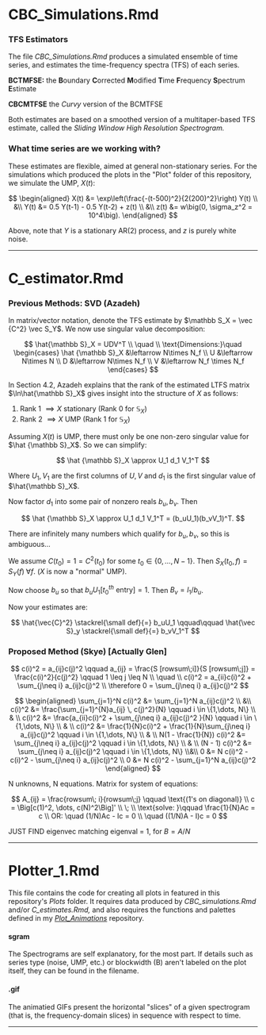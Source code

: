 # CBC_Simulations.Rmd

### TFS Estimators

The file *CBC_Simulations.Rmd* produces a simulated ensemble of time series, and estimates the time-frequency spectra (TFS) of each series.

**BCTMFSE:** the **B**oundary **C**orrected **M**odified **T**ime **F**requency **S**pectrum **E**stimate

**CBCMTFSE** the *Curvy* version of the BCMTFSE

Both estimates are based on a smoothed version of a multitaper-based TFS estimate, 
called the *Sliding Window High Resolution Spectrogram.*


### What time series are we working with?

These estimates are flexible, aimed at general non-stationary series. For the simulations which produced the plots in the "Plot" folder of this repository, we simulate the UMP, $X(t)$:

$$
\begin{aligned}
    X(t) &= \exp\left(\frac{-(t-500)^2}{2(200)^2}\right) Y(t)  \\ 
    &\\
    Y(t) &= 0.5 Y(t-1) - 0.5 Y(t-2) + z(t)                                        \\ 
    &\\
    z(t) &= w\big(0, \sigma_z^2 = 10^4\big). 
\end{aligned}
$$

Above, note that $Y$ is a stationary AR(2) process, and $z$ is purely white noise.

---

# C_estimator.Rmd

### Previous Methods: SVD (Azadeh)

In matrix/vector notation, denote the TFS estimate by $\mathbb S_X = \vec {C^2} \vec S_Y$. 
We now use singular value decomposition:

$$
\hat{\mathbb S}_X = UDV^T \\
\quad \\
\text{Dimensions:}\quad
\begin{cases}
    \hat {\mathbb S}_X &\leftarrow N\times N_f \\
    U &\leftarrow N\times N \\
    D &\leftarrow N\times N_f \\
    V &\leftarrow N_f \times N_f
\end{cases}
$$

In Section 4.2, Azadeh explains that the rank of the estimated LTFS matrix $\ln\hat{\mathbb S}_X$ gives insight into the structure of $X$ as follows:

1. Rank 1 $\implies X$ stationary (Rank 0 for $\mathbb S_X$)
2. Rank 2 $\implies X$ UMP (Rank 1 for $\mathbb S_X$)

Assuming $X(t)$ is UMP, there must only be one non-zero singular value for $\hat {\mathbb S}_X$. So we can simplify:

$$
\hat {\mathbb S}_X \approx U_1 d_1 V_1^T
$$

Where $U_1, V_1$ are the first columns of $U,V$ and $d_1$ is the first singular value of $\hat{\mathbb S}_X$.

Now factor $d_1$ into some pair of nonzero reals $b_u, b_v$. Then

$$
\hat {\mathbb S}_X \approx U_1 d_1 V_1^T = (b_uU_1)(b_vV_1)^T.
$$

There are infinitely many numbers which qualify for $b_u, b_v$, so this is ambiguous... 

We assume $C(t_0) = 1 = C^2(t_0)$ for some $t_0 \in \{0, \dots, N-1\}$. Then $S_X(t_0, f) = S_Y(f) \; \forall f$. ($X$ is now a "normal" UMP). 

Now choose $b_u$ so that $b_uU_1\Big[t_0^{th} \text{ entry}\Big] = 1$. Then $B_v = l_1/b_u$. 

Now your estimates are:

$$
\hat{\vec{C}^2} \stackrel{\small def}{=} b_uU_1 \qquad\qquad \hat{\vec S}_y \stackrel{\small def}{=} b_vV_1^T
$$

### Proposed Method (Skye) [Actually Glen] 
$$
c(i)^2 = a_{ij}c(j)^2 \qquad a_{ij} = \frac{S [rowsum\;i]}{S [rowsum\;j]} = \frac{c(i)^2}{c(j)^2}
\qquad 1 \leq j \leq N
\\ \quad \\
c(i)^2 = a_{ii}c(i)^2 + \sum_{j\neq i} a_{ij}c(j)^2 \\
\therefore 0 = \sum_{j\neq i} a_{ij}c(j)^2
$$


$$
\begin{aligned}
    \sum_{j=1}^N c(i)^2 &= \sum_{j=1}^N a_{ij}c(j)^2 \\  &\\
    c(i)^2 &= \frac{\sum_{j=1}^{N}a_{ij} \, c(j)^2}{N} \qquad i \in \{1,\dots, N\}                        \\ & \\
    c(i)^2 &= \frac{a_{ii}c(i)^2 + \sum_{j\neq i} a_{ij}c(j)^2 }{N} \qquad i \in \{1,\dots, N\}           \\ & \\
    c(i)^2 &= \frac{1}{N}c(i)^2 + \frac{1}{N}\sum_{j\neq i} a_{ij}c(j)^2 \qquad i \in \{1,\dots, N\} \\ & \\
    N(1 - \frac{1}{N}) c(i)^2 &= \sum_{j\neq i} a_{ij}c(j)^2 \qquad i \in \{1,\dots, N\} \\ & \\
    (N - 1) c(i)^2 &= \sum_{j\neq i} a_{ij}c(j)^2 \qquad i \in \{1,\dots, N\} \\&\\
    0 &= N c(i)^2 - c(i)^2 - \sum_{j\neq i} a_{ij}c(j)^2 \\
    0 &= N c(i)^2 - \sum_{j=1}^N a_{ij}c(j)^2
\end{aligned}
$$

N unknowns, N equations. Matrix for system of equations:

$$
A_{ij} = \frac{rowsum\; i}{rowsum\;j} \qquad \text{(1's on diagonal)} \\
c = \Big[c(1)^2, \dots, c(N)^2\Big]' \\ \; \\
\text{solve: }\qquad  \frac{1}{N}Ac = c \\
OR: \quad (1/N)Ac - Ic = 0 \\ 
\quad ((1/N)A - I)c = 0 
$$

JUST FIND eigenvec matching eigenval = 1, for $B = A/N$

---




# Plotter_1.Rmd

This file contains the code for creating all plots in featured in this repository's *Plots* folder. It requires data produced by *CBC_simulations.Rmd* and/or *C_estimates.Rmd,* and also requires the functions and palettes defined in my [*Plot_Animations*](https://github.com/Skyepaphora-Griffith/Plot_Animations.git) repository. 

#### sgram
The Spectrograms are self explanatory, for the most part. If details such as series type (noise, UMP, etc.) or blockwidth (B) aren't labeled on the plot itself, they can be found in the filename.

#### .gif
The animatied GIFs present the horizontal "slices" of a given spectrogram (that is, the frequency-domain slices) in sequence with respect to time.

---















